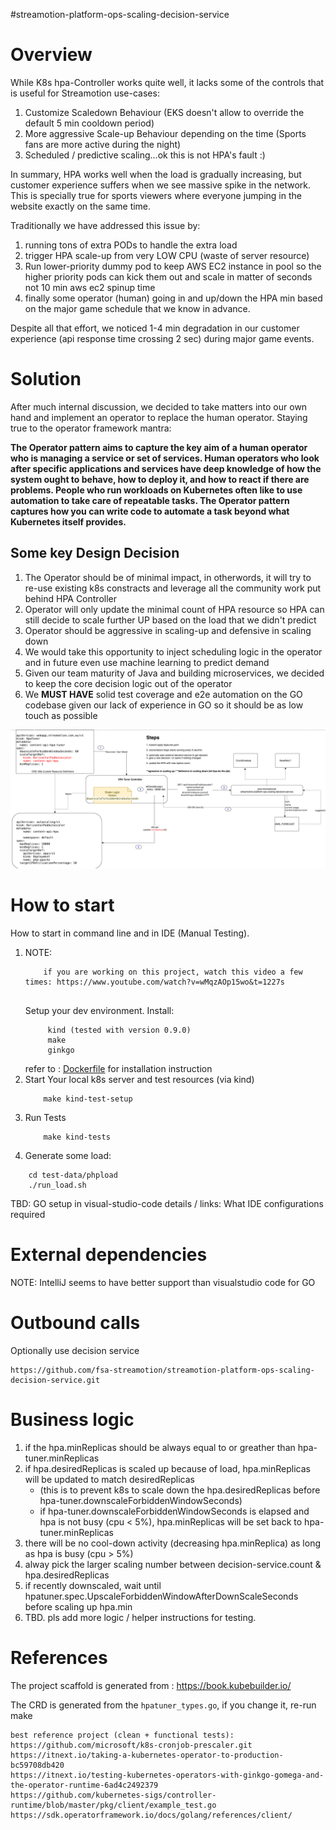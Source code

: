 #streamotion-platform-ops-scaling-decision-service


# Overview

While K8s hpa-Controller works quite well, it lacks some of the controls that is useful for Streamotion use-cases:
1. Customize Scaledown Behaviour (EKS doesn't allow to override the default 5 min cooldown period)
1. More aggressive Scale-up Behaviour depending on the time (Sports fans are more active during the night)
1. Scheduled / predictive scaling...ok this is not HPA's fault :)

In summary, HPA works well when the load is gradually increasing, but customer experience suffers when we see massive spike in the network. This is specially true for sports viewers where everyone jumping in the website exactly on the same time. 

Traditionally we have addressed this issue by:
1. running tons of extra PODs to handle the extra load
1. trigger HPA scale-up from very LOW CPU (waste of server resource)
1. Run lower-priority dummy pod to keep AWS EC2 instance in pool so the higher priority pods can kick them out and scale in matter of seconds not 10 min aws ec2 spinup time
1. finally some operator (human) going in and up/down the HPA min based on the major game schedule that we know in advance.
     
Despite all that effort, we noticed 1-4 min degradation in our customer experience (api response time crossing 2 sec) during major game events. 


# Solution
After much internal discussion, we decided to take matters into our own hand and implement an operator to replace the human operator. 
Staying true to the operator framework mantra: 

**The Operator pattern aims to capture the key aim of a human operator who is managing a service or set of services. Human operators who look after specific applications and services have deep knowledge of how the system ought to behave, how to deploy it, and how to react if there are problems.
People who run workloads on Kubernetes often like to use automation to take care of repeatable tasks. The Operator pattern captures how you can write code to automate a task beyond what Kubernetes itself provides.**

## Some key Design Decision
1. The Operator should be of minimal impact, in otherwords, it will try to re-use existing k8s constracts and leverage all the community work put behind HPA Controller
1. Operator will only update the minimal count of HPA resource so HPA can still decide to scale further UP based on the load that we didn't predict 
1. Operator should be aggressive in scaling-up and defensive in scaling down 
1. We would take this opportunity to inject scheduling logic in the operator and in future even use machine learning to predict demand 
1. Given our team maturity of Java and building microservices, we decided to keep the core decision logic out of the operator  
1. We **MUST HAVE** solid test coverage and e2e automation on the GO codebase given our lack of experience in GO so it should be as low touch as possible

![HPA Tuner HighLevel Design](./doc/hpa-tuner.png) 


# How to start
How to start in command line and in IDE (Manual Testing).

1.
    NOTE: 
    ```
        if you are working on this project, watch this video a few times: https://www.youtube.com/watch?v=wMqzAOp15wo&t=1227s
        
    ``` 
   Setup your dev environment. Install:     
   ```
        kind (tested with version 0.9.0)
        make 
        ginkgo
    ```
    refer to : [Dockerfile](doc/docker-builders/Dockerfile-dind-kubernetes-container) for installation instruction
1. Start Your local k8s server and test resources (via kind)
    ```
        make kind-test-setup
    ```
1. Run Tests
    ```
        make kind-tests
    ```
1. Generate some load:
```
    cd test-data/phpload
    ./run_load.sh 
```

TBD: GO setup in visual-studio-code details / links: What IDE configurations required 

# External dependencies

NOTE: IntelliJ seems to have better support than visualstudio code for GO

# Outbound calls
Optionally use decision service
```
https://github.com/fsa-streamotion/streamotion-platform-ops-scaling-decision-service.git
```

# Business logic
1. if the hpa.minReplicas should be always equal to or greather than hpa-tuner.minReplicas
2. if hpa.desiredReplicas is scaled up because of load, hpa.minReplicas will be updated to match desiredReplicas 
    * (this is to prevent k8s to scale down the hpa.desiredReplicas before hpa-tuner.downscaleForbiddenWindowSeconds)
    * if hpa-tuner.downscaleForbiddenWindowSeconds is elapsed and hpa is not busy (cpu < 5%), hpa.minReplicas will be set back to hpa-tuner.minReplicas 
3. there will be no cool-down activity (decreasing hpa.minReplica) as long as hpa is busy (cpu > 5%)
4. alway pick the larger scaling number between decision-service.count & hpa.desiredReplicas
5. if recently downscaled, wait until hpatuner.spec.UpscaleForbiddenWindowAfterDownScaleSeconds before scaling up hpa.min 
6. TBD. pls add more logic / helper instructions for testing.
   

# References
The project scaffold is generated from : https://book.kubebuilder.io/ 

The CRD is generated from the `hpatuner_types.go`, if you change it, re-run make 

    best reference project (clean + functional tests): https://github.com/microsoft/k8s-cronjob-prescaler.git
    https://itnext.io/taking-a-kubernetes-operator-to-production-bc59708db420
    https://itnext.io/testing-kubernetes-operators-with-ginkgo-gomega-and-the-operator-runtime-6ad4c2492379
    https://github.com/kubernetes-sigs/controller-runtime/blob/master/pkg/client/example_test.go
    https://sdk.operatorframework.io/docs/golang/references/client/

